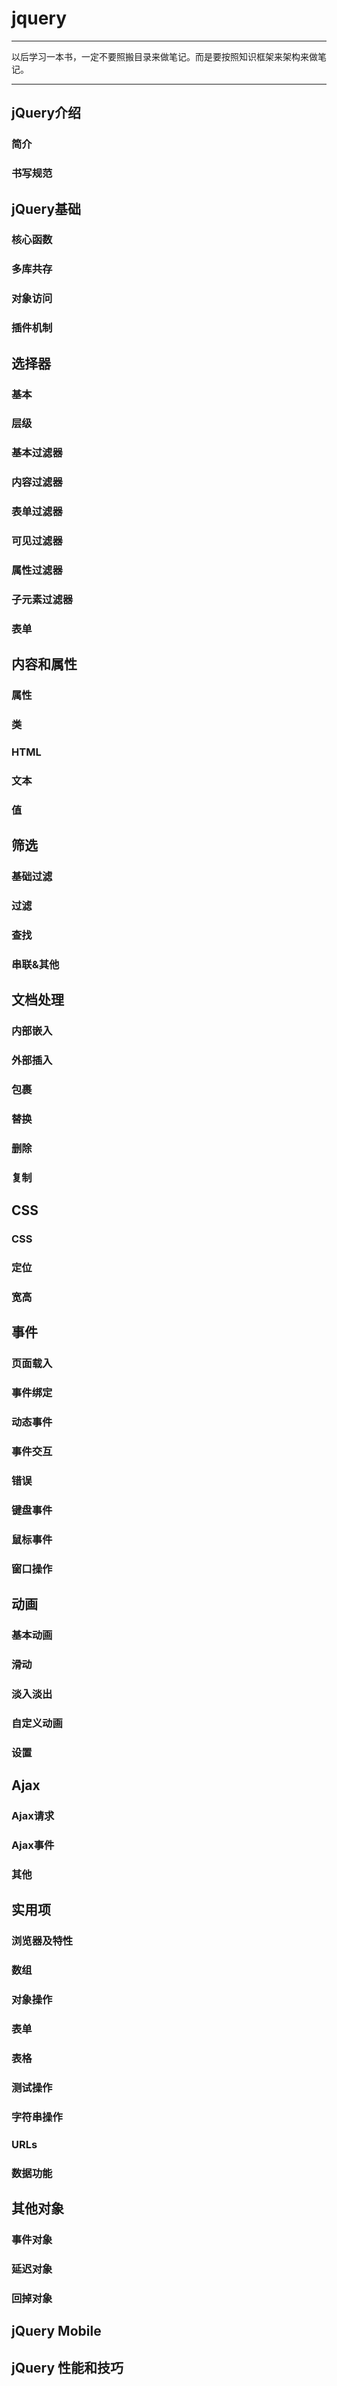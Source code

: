 # jquery

---

以后学习一本书，一定不要照搬目录来做笔记。而是要按照知识框架来架构来做笔记。

---
## jQuery介绍
### 简介
### 书写规范
## jQuery基础
### 核心函数
### 多库共存
### 对象访问
### 插件机制

## 选择器
### 基本
### 层级
### 基本过滤器
### 内容过滤器
### 表单过滤器
### 可见过滤器
### 属性过滤器
### 子元素过滤器
### 表单

## 内容和属性
### 属性
### 类
### HTML
### 文本
### 值
## 筛选
### 基础过滤
### 过滤
### 查找
### 串联&其他

## 文档处理
### 内部嵌入
### 外部插入
### 包裹
### 替换
### 删除
### 复制

## CSS
### CSS
### 定位
### 宽高

## 事件
### 页面载入
### 事件绑定
### 动态事件
### 事件交互
### 错误
### 键盘事件
### 鼠标事件
### 窗口操作

## 动画
### 基本动画
### 滑动
### 淡入淡出
### 自定义动画
### 设置

## Ajax
### Ajax请求
### Ajax事件
### 其他

## 实用项
### 浏览器及特性
### 数组
### 对象操作
### 表单
### 表格
### 测试操作
### 字符串操作
### URLs
### 数据功能

## 其他对象
### 事件对象
### 延迟对象
### 回掉对象

## jQuery Mobile
## jQuery 性能和技巧